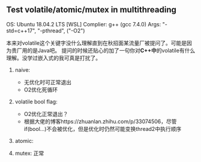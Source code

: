 ## Test volatile/atomic/mutex in multithreading 

OS: Ubuntu 18.04.2 LTS [WSL]
Complier: g++ (gcc 7.4.0)
Args: "-std=c++17", "-pthread", ("-O2")

本来对volatile这个关键字没什么理解直到在秋招面某流量厂被提问了。可能是因为贵厂用的是Java吧。
提问的时候还贴心的加了一句你对**C++中**的volatile有什么理解。没学过嵌入式的我可真是打扰了。

1. naive:
    * 无优化时可正常退出
    * O2优化死循环
2. volatile bool flag:
    * O2优化正常退出？
    * 根据大佬的博客https://zhuanlan.zhihu.com/p/33074506，尽管if(bool...)不会被优化，但是优化时仍然可能变换thread2中执行顺序

3. atomic:
4. mutex:
    正常